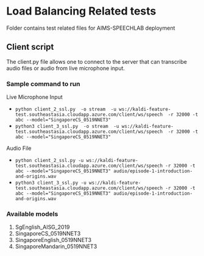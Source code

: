 # Load Balancing Related tests

Folder contains test related files for AIMS-SPEECHLAB deployment

## Client script

The client.py file allows one to connect to the server that can transcribe audio files or audio from live microphone input.

### Sample command to run

Live Microphone Input

- `python client_2_ssl.py  -o stream  -u ws://kaldi-feature-test.southeastasia.cloudapp.azure.com/client/ws/speech  -r 32000 -t abc --model="SingaporeCS_0519NNET3"`
- `python3 client_3_ssl.py  -o stream  -u ws://kaldi-feature-test.southeastasia.cloudapp.azure.com/client/ws/speech  -r 32000 -t abc --model="SingaporeCS_0519NNET3"`

Audio File

- `python client_2_ssl.py -u ws://kaldi-feature-test.southeastasia.cloudapp.azure.com/client/ws/speech -r 32000 -t abc --model="SingaporeCS_0519NNET3" audio/episode-1-introduction-and-origins.wav`
- `python3 client_3_ssl.py -u ws://kaldi-feature-test.southeastasia.cloudapp.azure.com/client/ws/speech -r 32000 -t abc --model="SingaporeCS_0519NNET3" audio/episode-1-introduction-and-origins.wav`

### Available models

1. SgEnglish_AISG_2019
2. SingaporeCS_0519NNET3
3. SingaporeEnglish_0519NNET3
4. SingaporeMandarin_0519NNET3
